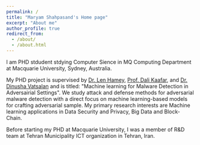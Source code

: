 ```yaml
---
permalink: /
title: "Maryam Shahpasand's Home page"
excerpt: "About me"
author_profile: true
redirect_from: 
  - /about/
  - /about.html
---
```


I am PHD stdudent stdying Computer Sience in MQ Computing Department at Macquarie University, Sydney, Australia.


My PHD project is supervised by [Dr. Len Hamey](https://researchers.mq.edu.au/en/persons/len-hamey), [Prof. Dali Kaafar](https://researchers.mq.edu.au/en/persons/dali-kaafar), and [Dr. Dinusha Vatsalan](https://research.csiro.au/isp/about-us/people/dinusha-vatsalan/) and is titled: "Machine learning for Malware Detection in Adversairial Settings". We study attack and defense methods for adversarial malware detection with a direct focus on machine learning-based models for crafting adversarial sample. My primary research interests are Machine learning applications in Data Security and Privacy, Big Data and Block-Chain.

Before starting my PHD at Macquarie University, I was a member of R&D team at Tehran Municipality ICT organization in Tehran, Iran.

